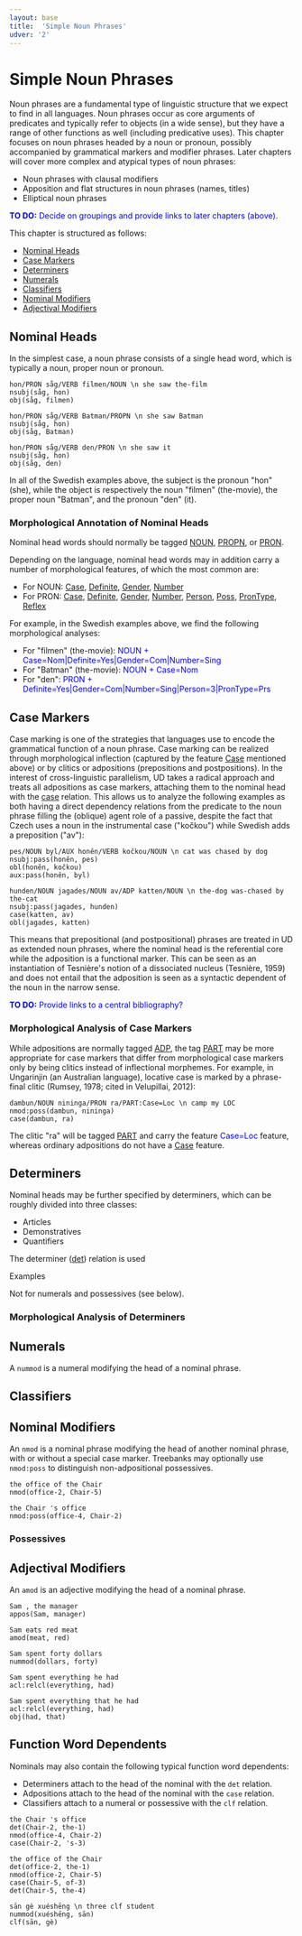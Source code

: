 ```yaml
---
layout: base
title:  'Simple Noun Phrases'
udver: '2'
---
```


# Simple Noun Phrases

Noun phrases are a fundamental type of linguistic structure that we expect to find in all languages. Noun phrases occur as core arguments of predicates and typically refer to objects (in a wide sense), but they have a range of other functions as well (including predicative uses). This chapter focuses on noun phrases headed by a noun or pronoun, possibly accompanied by grammatical markers and modifier phrases. Later chapters will cover more complex and atypical types of noun phrases:

* Noun phrases with clausal modifiers
* Apposition and flat structures in noun phrases (names, titles)
* Elliptical noun phrases 

<span style="color: blue">**TO DO:** Decide on groupings and provide links to later chapters (above).</span>

This chapter is structured as follows:

* [Nominal Heads](#nominal-heads)
* [Case Markers](#case-markers)
* [Determiners](#determiners)
* [Numerals](#numerals)
* [Classifiers](#classifiers)
* [Nominal Modifiers](#nominal-modifiers)
* [Adjectival Modifiers](#adjectival-modifiers)


## Nominal Heads

In the simplest case, a noun phrase consists of a single head word, which is typically a noun, proper noun or pronoun.

~~~ sdparse
hon/PRON såg/VERB filmen/NOUN \n she saw the-film
nsubj(såg, hon)
obj(såg, filmen)
~~~
~~~ sdparse
hon/PRON såg/VERB Batman/PROPN \n she saw Batman
nsubj(såg, hon)
obj(såg, Batman)
~~~
~~~ sdparse
hon/PRON såg/VERB den/PRON \n she saw it
nsubj(såg, hon)
obj(såg, den)
~~~

In all of the Swedish examples above, the subject is the pronoun "hon" (she), while the object is respectively the noun "filmen" (the-movie), the proper noun "Batman", and the pronoun "den" (it). 

### Morphological Annotation of Nominal Heads

Nominal head words should normally be tagged [NOUN](), [PROPN](), or [PRON](). 

Depending on the language, nominal head words may in addition carry a number of morphological features, of which the most common are: 

* For NOUN: [Case](), [Definite](), [Gender](), [Number]()
* For PRON: [Case](), [Definite](), [Gender](), [Number](), [Person](), [Poss](), [PronType](), [Reflex]()

For example, in the Swedish examples above, we find the following morphological analyses:

* For "filmen" (the-movie): <span style="color: blue">NOUN + Case=Nom\|Definite=Yes\|Gender=Com\|Number=Sing</span>
* For "Batman" (the-movie): <span style="color: blue">NOUN + Case=Nom</span>
* For "den": <span style="color: blue">PRON + Definite=Yes\|Gender=Com\|Number=Sing\|Person=3\|PronType=Prs</span>

## Case Markers

Case marking is one of the strategies that languages use to encode the grammatical function of a noun phrase. Case marking can be realized through morphological inflection (captured by the feature [Case]() mentioned above) or by clitics or adpositions (prepositions and postpositions). In the interest of cross-linguistic parallelism, UD takes a radical approach and treats all adpositions as case markers, attaching them to the nominal head with the [case]() relation.
This allows us to analyze the following examples as both having a direct dependency relations from the predicate to the noun phrase filling the (oblique) agent role of a passive, despite the fact that Czech uses a noun in the instrumental case ("kočkou") while Swedish adds a preposition ("av"):

~~~ sdparse
pes/NOUN byl/AUX honěn/VERB kočkou/NOUN \n cat was chased by dog
nsubj:pass(honěn, pes)
obl(honěn, kočkou)
aux:pass(honěn, byl)
~~~

~~~ sdparse
hunden/NOUN jagades/NOUN av/ADP katten/NOUN \n the-dog was-chased by the-cat
nsubj:pass(jagades, hunden)
case(katten, av)
obl(jagades, katten)
~~~

This means that prepositional (and postpositional) phrases are treated in UD as extended noun phrases, where the nominal head is the referential core while the adposition is a functional marker. This can be seen as an instantiation of Tesnière's notion of a dissociated nucleus (Tesnière, 1959) and does not entail that the adposition is seen as a syntactic dependent of the noun in the narrow sense.

<span style="color: blue">**TO DO:** Provide links to a central bibliography?</span>

### Morphological Analysis of Case Markers

While adpositions are normally tagged [ADP](), the tag [PART]() may be more appropriate for case markers that differ from morphological case markers only by being clitics instead of inflectional morphemes. For example, in Ungarinjin (an Australian language), locative case is marked by a phrase-final clitic (Rumsey, 1978; cited in Velupillai, 2012):

~~~ sdparse
dambun/NOUN nininga/PRON ra/PART:Case=Loc \n camp my LOC
nmod:poss(dambun, nininga)
case(dambun, ra)
~~~

The clitic "ra" will be tagged [PART]() and carry the feature <span style="color: blue">Case=Loc</span> feature, whereas ordinary adpositions do not have a [Case]() feature.

## Determiners

Nominal heads may be further specified by determiners, which can be roughly divided into three classes:

* Articles
* Demonstratives
* Quantifiers

The determiner ([det]()) relation is used 

Examples 

Not for numerals and possessives (see below).

### Morphological Analysis of Determiners

## Numerals

A `nummod` is a numeral modifying the head of a nominal phrase.

## Classifiers

## Nominal Modifiers

An `nmod` is a nominal phrase modifying the head of another nominal phrase, with or without a special case marker. Treebanks may optionally use `nmod:poss` to distinguish non-adpositional possessives.

~~~ sdparse
the office of the Chair
nmod(office-2, Chair-5)
~~~

~~~ sdparse
the Chair 's office
nmod:poss(office-4, Chair-2)
~~~

### Possessives

## Adjectival Modifiers

An `amod` is an adjective modifying the head of a nominal phrase.

~~~ sdparse
Sam , the manager
appos(Sam, manager)
~~~

~~~ sdparse
Sam eats red meat
amod(meat, red)
~~~

~~~ sdparse
Sam spent forty dollars
nummod(dollars, forty)
~~~

~~~ sdparse
Sam spent everything he had
acl:relcl(everything, had)
~~~

~~~ sdparse
Sam spent everything that he had
acl:relcl(everything, had)
obj(had, that)
~~~

## Function Word Dependents

Nominals may also contain the following typical function word dependents:

* Determiners attach to the head of the nominal with the `det` relation.
* Adpositions attach to the head of the nominal with the `case` relation.
* Classifiers attach to a numeral or possessive with the `clf` relation.

~~~ sdparse
the Chair 's office
det(Chair-2, the-1)
nmod(office-4, Chair-2)
case(Chair-2, 's-3)
~~~

~~~ sdparse
the office of the Chair
det(office-2, the-1)
nmod(office-2, Chair-5)
case(Chair-5, of-3)
det(Chair-5, the-4)
~~~

~~~sdparse
sān gè xuéshēng \n three clf student
nummod(xuéshēng, sān)
clf(sān, gè)
~~~
